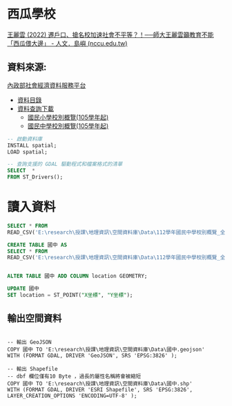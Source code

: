 # 西瓜學校
 [王麗雲 (2022)  遷戶口、搶名校加速社會不平等？！──師大王麗雲籲教育不能「西瓜偎大邊」 - 人文．島嶼 (nccu.edu.tw)](https://humanityisland.nccu.edu.tw/li-yun_wang/)

## 資料來源:
[內政部社會經濟資料服務平台](https://segis.moi.gov.tw/STATCloud/Index)
- [資料目錄](https://segis.moi.gov.tw/STATCloud/Catalog)
- [資料查詢下載](https://segis.moi.gov.tw/STATCloud/QueryInterface)
  - [國民小學校別概覽(105學年起)](https://segis.moi.gov.tw/STATCloud/ImportProductbyUnit?THEM=%E5%9C%8B%E6%B0%91%E5%B0%8F%E5%AD%B8%E6%A0%A1%E5%88%A5%E6%A6%82%E8%A6%BD(105%E5%AD%B8%E5%B9%B4%E8%B5%B7))
  - [國民中學校別概覽(105學年起)](https://segis.moi.gov.tw/STATCloud/ImportProductbyUnit?THEM=%E5%9C%8B%E6%B0%91%E4%B8%AD%E5%AD%B8%E6%A0%A1%E5%88%A5%E6%A6%82%E8%A6%BD(105%E5%AD%B8%E5%B9%B4%E8%B5%B7))

```SQL
-- 啟動資料庫
INSTALL spatial;
LOAD spatial;

-- 查詢支援的 GDAL 驅動程式和檔案格式的清單
SELECT  *
FROM ST_Drivers();
```
# 讀入資料

```SQL
SELECT * FROM
READ_CSV('E:\research\授課\地理資訊\空間資料庫\Data\112學年國民中學校別概覽_全國(不含澎湖、金門、連江縣).csv',skip=1);
```

```SQL
CREATE TABLE 國中 AS
SELECT * FROM
READ_CSV('E:\research\授課\地理資訊\空間資料庫\Data\112學年國民中學校別概覽_全國(不含澎湖、金門、連江縣).csv',skip=1);
```

```SQL

ALTER TABLE 國中 ADD COLUMN location GEOMETRY;

UPDATE 國中
SET location = ST_POINT("X坐標", "Y坐標");
```

## 輸出空間資料
```

-- 輸出 GeoJSON
COPY 國中 TO 'E:\research\授課\地理資訊\空間資料庫\Data\國中.geojson'
WITH (FORMAT GDAL, DRIVER 'GeoJSON', SRS 'EPSG:3826' );

-- 輸出 Shapefile
-- dbf 欄位僅有10 Byte ，過長的屬性名稱將會被縮短
COPY 國中 TO 'E:\research\授課\地理資訊\空間資料庫\Data\國中.shp'
WITH (FORMAT GDAL, DRIVER 'ESRI Shapefile', SRS 'EPSG:3826', LAYER_CREATION_OPTIONS 'ENCODING=UTF-8' );
